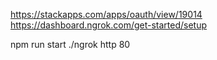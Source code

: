 https://stackapps.com/apps/oauth/view/19014
https://dashboard.ngrok.com/get-started/setup

npm run start
./ngrok http 80



